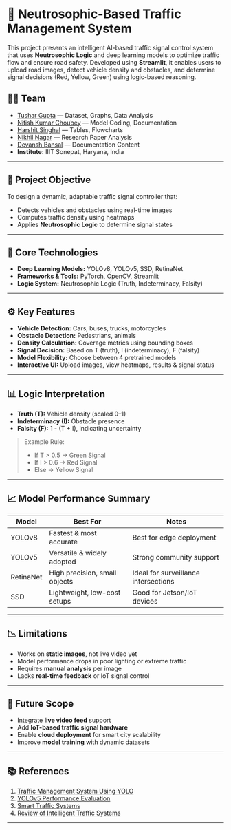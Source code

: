 # 🚦 Neutrosophic-Based Traffic Management System

This project presents an intelligent AI-based traffic signal control system that uses **Neutrosophic Logic** and deep learning models to optimize traffic flow and ensure road safety. Developed using **Streamlit**, it enables users to upload road images, detect vehicle density and obstacles, and determine signal decisions (Red, Yellow, Green) using logic-based reasoning.

## 👨‍💻 Team

- [Tushar Gupta](https://github.com/gtushar8055) — Dataset, Graphs, Data Analysis  
- [Nitish Kumar Choubey](https://github.com/NitishChoubey) — Model Coding, Documentation  
- [Harshit Singhal](https://github.com/harshitsinghal226) — Tables, Flowcharts  
- [Nikhil Nagar](https://github.com/Nikhil-X-codes) — Research Paper Analysis  
- [Devansh Bansal](https://github.com/devanshbansal16) — Documentation Content  
- **Institute:** IIIT Sonepat, Haryana, India

---

## 📌 Project Objective

To design a dynamic, adaptable traffic signal controller that:
- Detects vehicles and obstacles using real-time images
- Computes traffic density using heatmaps
- Applies **Neutrosophic Logic** to determine signal states

---

## 🧠 Core Technologies

- **Deep Learning Models:** YOLOv8, YOLOv5, SSD, RetinaNet
- **Frameworks & Tools:** PyTorch, OpenCV, Streamlit
- **Logic System:** Neutrosophic Logic (Truth, Indeterminacy, Falsity)

---

## ⚙️ Key Features

- **Vehicle Detection:** Cars, buses, trucks, motorcycles
- **Obstacle Detection:** Pedestrians, animals
- **Density Calculation:** Coverage metrics using bounding boxes
- **Signal Decision:** Based on T (truth), I (indeterminacy), F (falsity)
- **Model Flexibility:** Choose between 4 pretrained models
- **Interactive UI:** Upload images, view heatmaps, results & signal status

---

## 📊 Logic Interpretation

- **Truth (T):** Vehicle density (scaled 0–1)
- **Indeterminacy (I):** Obstacle presence
- **Falsity (F):** 1 - (T + I), indicating uncertainty

> Example Rule:
> - If T > 0.5 → Green Signal
> - If I > 0.6 → Red Signal
> - Else → Yellow Signal

---

## 📈 Model Performance Summary

| Model     | Best For                          | Notes                              |
|-----------|-----------------------------------|-------------------------------------|
| YOLOv8    | Fastest & most accurate           | Best for edge deployment            |
| YOLOv5    | Versatile & widely adopted        | Strong community support            |
| RetinaNet | High precision, small objects     | Ideal for surveillance intersections|
| SSD       | Lightweight, low-cost setups      | Good for Jetson/IoT devices         |

---

## 📉 Limitations

- Works on **static images**, not live video yet
- Model performance drops in poor lighting or extreme traffic
- Requires **manual analysis** per image
- Lacks **real-time feedback** or IoT signal control

---

## 🔮 Future Scope

- Integrate **live video feed** support
- Add **IoT-based traffic signal hardware**
- Enable **cloud deployment** for smart city scalability
- Improve **model training** with dynamic datasets

---

## 📚 References

1. [Traffic Management System Using YOLO](https://doi.org/10.3390/engproc2023059210)  
2. [YOLOv5 Performance Evaluation](https://doi.org/10.52756/ijerr.2024.v38.005)  
3. [Smart Traffic Systems](https://doi.org/10.5120/13123-0473)  
4. [Review of Intelligent Traffic Systems](https://doi.org/10.21608/njccs.2023.321169)

---
